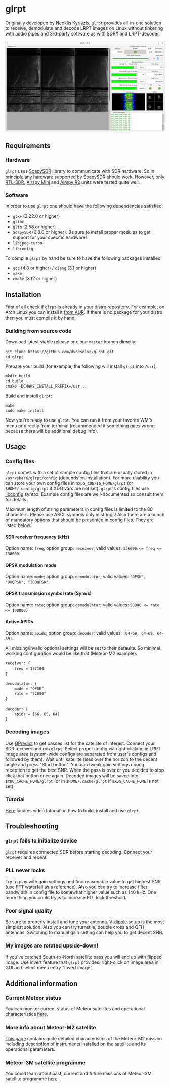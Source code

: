 # glrpt
Originally developed by [Neoklis Kyriazis](http://www.5b4az.org/), `glrpt` provides all-in-one solution to receive, demodulate and decode LRPT images on Linux without tinkering with audio pipes and 3rd-party software as with SDR# and LRPT-decoder.

![Screenshot of version 2.6.0](screen_2.6.0.png "glrpt version 2.6.0")

## Requirements

### Hardware
`glrpt` uses [SoapySDR](https://github.com/pothosware/SoapySDR) library to communicate with SDR hardware. So in principle any hardware supported by SoapySDR should work. However, only [RTL-SDR](https://www.rtl-sdr.com/buy-rtl-sdr-dvb-t-dongles/), [Airspy Mini](https://airspy.com/airspy-mini) and [Airspy R2](https://airspy.com/airspy-r2) units were tested quite well.

### Software
In order to use `glrpt` one should have the following dependencies satisfied:
- `gtk+` (3.22.0 or higher)
- `glibc`
- `glib` (2.58 or higher)
- `SoapySDR` (0.8.0 or higher). Be sure to install proper modules to get support for your specific hardware!
- `libjpeg-turbo`
- `libconfig`

To compile `glrpt` by hand be sure to have the following packages installed:
- `gcc` (4.8 or higher) / `clang` (3.1 or higher)
- `make`
- `cmake` (3.12 or higher)

## Installation
First of all check if `glrpt` is already in your distro repository. For example, on Arch Linux you can install it [from AUR](https://aur.archlinux.org/packages/glrpt/). If there is no package for your distro then you must compile it by hand.

### Building from source code
Download latest stable release or clone `master` branch directly:
```
git clone https://github.com/dvdesolve/glrpt.git
cd glrpt
```

Prepare your build (for example, the following will install `glrpt` into `/usr`):
```
mkdir build
cd build
cmake -DCMAKE_INSTALL_PREFIX=/usr ..
```

Build and install `glrpt`:
```
make
sudo make install
```

Now you're ready to use `glrpt`. You can run it from your favorite WM's menu or directly from terminal (recommended if something goes wrong because there will be additional debug info).

## Usage

### Config files
`glrpt` comes with a set of sample config files that are usually stored in `/usr/share/glrpt/config` (depends on installation). For more usability you can store your own config files in `$XDG_CONFIG_HOME/glrpt` (or `$HOME/.config/glrpt` if XDG vars are not set). `glrpt`'s config files use [libconfig](http://hyperrealm.github.io/libconfig/) syntax. Example config files are well-documented so consult them for details.

Maximum length of string parameters in config files is limited to the 80 characters. Please use ASCII symbols only in strings! Also there are a bunch of mandatory options that should be presented in config files. They are listed below.

#### SDR receiver frequency (kHz)
Option name: `freq`; option group: `receiver`; valid values: `136000 <= freq <= 138000`.

#### QPSK modulation mode
Option name: `mode`; option group: `demodulator`; valid values: `"QPSK", "DOQPSK", "IDOQPSK"`.

#### QPSK transmission symbol rate (Sym/s)
Option name: `rate`; option group: `demodulator`; valid values: `50000 <= rate <= 100000`.

#### Active APIDs
Option name: `apids`; option group: `decoder`; valid values: `[64-69, 64-69, 64-69]`.

All missing/invalid optional settings will be set to their defaults. So minimal working configuration would be like that (Meteor-M2 example):
```
receiver: {
    freq = 137100
}

demodulator: {
    mode = "QPSK"
    rate = "72000"
}

decoder: {
    apids = [66, 65, 64]
}
```

### Decoding images
Use [GPredict](https://github.com/csete/gpredict) to get passes list for the satellite of interest. Connect your SDR receiver and run `glrpt`. Select proper config via right-clicking in LRPT image area (system-wide configs are separated from user's configs and followed by them). Wait until satellite rises over the horizon to the decent angle and press "Start button". You can tweak gain settings during reception to get the best SNR. When the pass is over or you decided to stop click that button once again. Decoded images will be saved into `$XDG_CACHE_HOME/glrpt` (or in `$HOME/.cache/glrpt` if `$XDG_CACHE_HOME` is not set).

### Tutorial
[Here](https://www.youtube.com/watch?v=x3mqAfKLGmI) locates video tutorial on how to build, install and use `glrpt`.

## Troubleshooting

### `glrpt` fails to initialize device
`glrpt` requires connected SDR before starting decoding. Connect your receiver and repeat.

### PLL never locks
Try to play with gain settings and find reasonable value to get highest SNR (use FFT waterfall as a reference). Also you can try to increase filter bandwidth in config file to somewhat higher value such as 140 kHz. One more thing you could try is to increase PLL lock threshold.

### Poor signal quality
Be sure to properly install and tune your antenna. [V-dipole](https://lna4all.blogspot.com/2017/02/diy-137-mhz-wx-sat-v-dipole-antenna.html) setup is the most simplest solution. Also you can try turnstile, double cross and QFH antennas. Switching to manual gain setting can help you to get decent SNR.

### My images are rotated upside-down!
If you've catched South-to-North satellite pass you will end up with flipped image. Use invert feature that `glrpt` provides: right-click on image area in GUI and select menu entry "Invert image".

## Additional information

### Current Meteor status
You can monitor current status of Meteor satellites and operational characteristics [here](http://happysat.nl/Meteor/html/Meteor_Status.html).

### More info about Meteor-M2 satellite
[This page](https://directory.eoportal.org/web/eoportal/satellite-missions/m/meteor-m-2) contains quite detailed characteristics of the Meteor-M2 mission including description of instruments installed on the satellite and its operational parameters.

### Meteor-3M satellite programme
You could learn about past, current and future missions of Meteor-3M satellite programme [here](https://www.wmo-sat.info/oscar/satelliteprogrammes/view/100).
